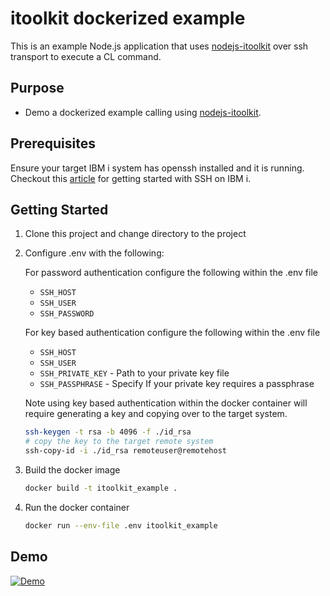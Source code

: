 # itoolkit dockerized example

This is an example Node.js application that uses [nodejs-itoolkit](https://github.com/IBM/nodejs-itoolkit) over ssh transport to execute a CL command.

## Purpose

- Demo a dockerized example calling using [nodejs-itoolkit](https://github.com/IBM/nodejs-itoolkit).

## Prerequisites

Ensure your target IBM i system has openssh installed and it is running.
Checkout this [article](https://www.seidengroup.com/2020/11/16/getting-started-with-ssh-for-ibm-i/) for getting started with SSH on IBM i.

## Getting Started

1) Clone this project and change directory to the project

2) Configure .env with the following:

    For password authentication configure the following within the .env file

    - `SSH_HOST`
    - `SSH_USER`
    - `SSH_PASSWORD`

    For key based authentication configure the following within the .env file

    - `SSH_HOST`
    - `SSH_USER`
    - `SSH_PRIVATE_KEY` - Path to your private key file
    - `SSH_PASSPHRASE` - Specify If your private key requires a passphrase

    Note using key based authentication within the docker container will require
    generating a key and copying over to the target system.

   ```bash
   ssh-keygen -t rsa -b 4096 -f ./id_rsa
   # copy the key to the target remote system
   ssh-copy-id -i ./id_rsa remoteuser@remotehost
   ```

3) Build the docker image

   ```bash
   docker build -t itoolkit_example .
   ```

4) Run the docker container

   ```bash
   docker run --env-file .env itoolkit_example
   ```

## Demo

[![Demo](https://asciinema.org/a/4QMRPSI4a9JYnvVYAkkNSitIT.svg)](https://asciinema.org/a/4QMRPSI4a9JYnvVYAkkNSitIT "Demo")
